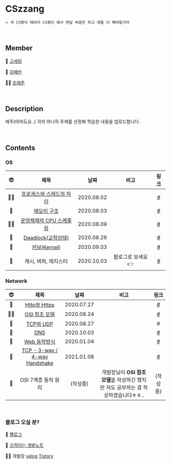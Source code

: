 # CSzzang
```markdown
🔥 꼭 CS짱이 돼야지 CS짱이 돼서 맨날 싸움만 하고 애들 다 패버릴거야
```
<br>

## Member

🧸 [고세림](https://github.com/koserim)

🐝 [김혜빈](https://github.com/kimhyebeen)

🧞‍♂️ [조래준](https://github.com/raejoonee)

<br>

## Description

매주(아마도요..) 각자 하나의 주제를 선정해 학습한 내용을 업로드합니다. 

<br>

## Contents
### OS
| 😎 | 제목 | 날짜 | 비고 | 링크 |
| :-: | :------: | :-: | :--: | :--: |
| 🧞‍♂️ | [프로세스와 스레드의 차이](https://github.com/raejoonee/CSzzang/blob/master/OS/ProcessVsThread.md) | 2020.08.02 |  | [#](https://velog.io/@raejoonee/%ED%94%84%EB%A1%9C%EC%84%B8%EC%8A%A4%EC%99%80-%EC%8A%A4%EB%A0%88%EB%93%9C%EC%9D%98-%EC%B0%A8%EC%9D%B4) |
| 🧸 | [메모리 구조](https://github.com/raejoonee/CSzzang/blob/master/OS/MemoryStructure.md) | 2020.08.03 |  | [#](https://velog.io/@goserimgoserimgo/%EB%A9%94%EB%AA%A8%EB%A6%AC-%EA%B5%AC%EC%A1%B0) |
| 🧞‍♂️ | [운영체제의 CPU 스케줄링](https://github.com/raejoonee/CSzzang/blob/master/OS/Scheduling.md) | 2020.08.09 |  | [#](https://velog.io/@raejoonee/%EC%9A%B4%EC%98%81%EC%B2%B4%EC%A0%9C%EC%9D%98-CPU-%EC%8A%A4%EC%BC%80%EC%A4%84%EB%A7%81) |
| 🧸 | [Deadlock(교착상태)](https://github.com/raejoonee/CSzzang/blob/master/OS/DeadLock.md) | 2020.08.26 | | [#](https://velog.io/@goserimgoserimgo/Deadlock) |
| 🐝 | [커널(Kernel)](./OS/Kernel.md) | 2020.09.03 | | [#](https://beenii.tistory.com/100) |
| 🐝 | 캐시, 버퍼, 레지스터 | 2020.10.03 | 블로그로 보세요👉 | [#](https://beenii.tistory.com/101?category=833817) |
<!-- 양식 남겨둡니다^^ 복붙해서 쓰세요
| 🧸 | [제목](GitHub 링크) | 2020.08.26 | | [#](벨로그/티톨 링크) |
-->

### Network
| 😎 | 제목 | 날짜 | 비고 | 링크 |
| :-: | :------: | :-: | :--: | :--: |
| 🐝 | [Http와 Https](./Network/HttpAndHttps.md) | 2020.07.27 | | [#](https://beenii.tistory.com/83?category=833817) |
| 🧞‍♂️ | [OSI 참조 모델](https://github.com/raejoonee/CSzzang/blob/master/Network/OSI%20Model.md) | 2020.08.24 |  | [#](https://velog.io/@raejoonee/OSI-%EC%B0%B8%EC%A1%B0-%EB%AA%A8%EB%8D%B8-%EC%99%84%EC%A0%84%ED%9E%88-%ED%8C%8C%ED%97%A4%EC%B9%98%EA%B8%B0) |
| 🐝 | [TCP와 UDP](./Network/TCPandUDP.md) | 2020.08.27 | | # |
| 🧸 | [DNS](./Network/DNS.md) | 2020.10.03 | | [#](https://velog.io/@goserimgoserimgo/DNS) |
| 🐝 | [Web 동작방식](./Network/WebProcess.md) | 2020.01.04 | | [#](https://beenii.tistory.com/123?category=833817) |
| 🐝 | [TCP - 3-way / 4-way Handshake](./Network/TCPhandshake.md) | 2021.01.08 | | [#](https://beenii.tistory.com/127?category=833817) |
| 🐝 | OSI 7계층 동작 원리 | (작성중) | 개발장님이 **OSI 참조 모델**을 작성하긴 했지만 저도 공부하는 겸 작성하겠습니다ㅎㅎ.. | (작성중) |

<br>

### 블로그 오실 분?

🧸 [쨀로그](https://velog.io/@goserimgoserimgo) 

🐝 [끄적이는 개발노트](https://beenii.tistory.com)

🧞‍♂️ 개발장 [velog](https://velog.io/@raejoonee/) [Tistory](https://raejoonee.tistory.com)
